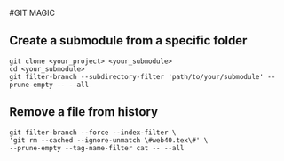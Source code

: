 #GIT MAGIC

## Create a submodule from a specific folder
```
git clone <your_project> <your_submodule>
cd <your_submodule>
git filter-branch --subdirectory-filter 'path/to/your/submodule' --prune-empty -- --all
```

## Remove a file from history

```
git filter-branch --force --index-filter \
'git rm --cached --ignore-unmatch \#web40.tex\#' \
--prune-empty --tag-name-filter cat -- --all
```